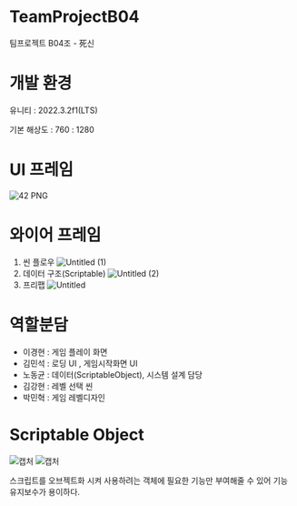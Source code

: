 # TeamProjectB04
팀프로젝트 B04조 - 死신

# 개발 환경

유니티 : 2022.3.2f1(LTS)

기본 해상도 : 760 : 1280

# UI 프레임

![42 PNG](https://github.com/koju2005/TeamProjectB04/assets/141552941/3c54e2e4-a2d6-4962-8ac7-968d23722e75)

# 와이어 프레임

1. 씬 플로우
   ![Untitled (1)](https://github.com/koju2005/TeamProjectB04/assets/141552941/00486818-5699-40d8-9f8f-4566826c1f00)
2. 데이터 구조(Scriptable)
   ![Untitled (2)](https://github.com/koju2005/TeamProjectB04/assets/141552941/92ebb049-9bff-4adb-bf65-e883ac9a1791)
3. 프리팹
   ![Untitled](https://github.com/koju2005/TeamProjectB04/assets/141552941/7290dd44-31a5-4f1e-8635-2a0cfeb5a17f)

# 역할분담

- 이경현 : 게임 플레이 화면
- 김민석 : 로딩 UI , 게임시작화면 UI
- 노동균 : 데이터(ScriptableObject), 시스템 설계 담당
- 김강현 : 레벨 선택 씬
- 박민혁 : 게임 레벨디자인

# Scriptable Object
![캡처](https://github.com/koju2005/TeamProjectB04/assets/141552941/f193ac7e-fb2d-4119-8e85-b3dd90d3dc9d)
![캡처](https://github.com/koju2005/TeamProjectB04/assets/141552941/9264ff26-adba-46f3-ad1f-c5b7c6f134f5)

스크립트를 오브젝트화 시켜 사용하려는 객체에 필요한 기능만 부여해줄 수 있어 기능 유지보수가 용이하다.
